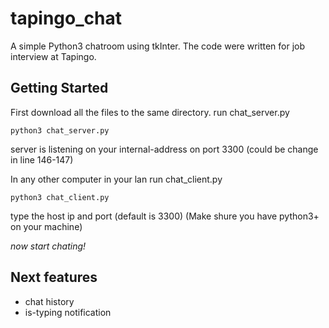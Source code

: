 # tapingo_chat
A simple Python3 chatroom using tkInter.
The code were written for job interview at Tapingo.


## Getting Started
First download all the files to the same directory.
run chat_server.py 
```
python3 chat_server.py
```
server is listening on your internal-address on port 3300 (could be change in line 146-147)

In any other computer in your lan run chat_client.py 
```
python3 chat_client.py
```
type the host ip and port (default is 3300)
(Make shure you have python3+ on your machine)

*now start chating!*


## Next features
* chat history
* is-typing notification
